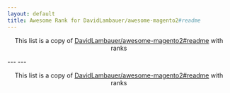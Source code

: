 ```yaml
---
layout: default
title: Awesome Rank for DavidLambauer/awesome-magento2#readme
---
```


<p align="center">
	This list is a copy of <a href="https://github.com/DavidLambauer/awesome-magento2#readme">DavidLambauer/awesome-magento2#readme</a> with ranks
</p>
---
---
<p align="center">
	This list is a copy of <a href="https://github.com/DavidLambauer/awesome-magento2#readme">DavidLambauer/awesome-magento2#readme</a> with ranks
</p>
